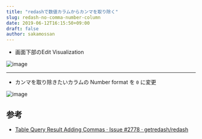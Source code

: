 ```yaml
---
title: "redashで数値カラムからカンマを取り除く"
slug: redash-no-comma-number-column
date: 2019-06-12T16:15:50+09:00
draft: false
author: sakamossan
---
```


- 画面下部のEdit Visualization

![image](https://user-images.githubusercontent.com/5309672/59330663-09dc7b80-8d2d-11e9-9f7b-17371c4e1c64.png)

---

- カンマを取り除きたいカラムの Number format を `0` に変更

![image](https://user-images.githubusercontent.com/5309672/59330680-16f96a80-8d2d-11e9-9b90-1a0b92154024.png)


## 参考

- [Table Query Result Adding Commas · Issue #2778 · getredash/redash](https://github.com/getredash/redash/issues/2778)
